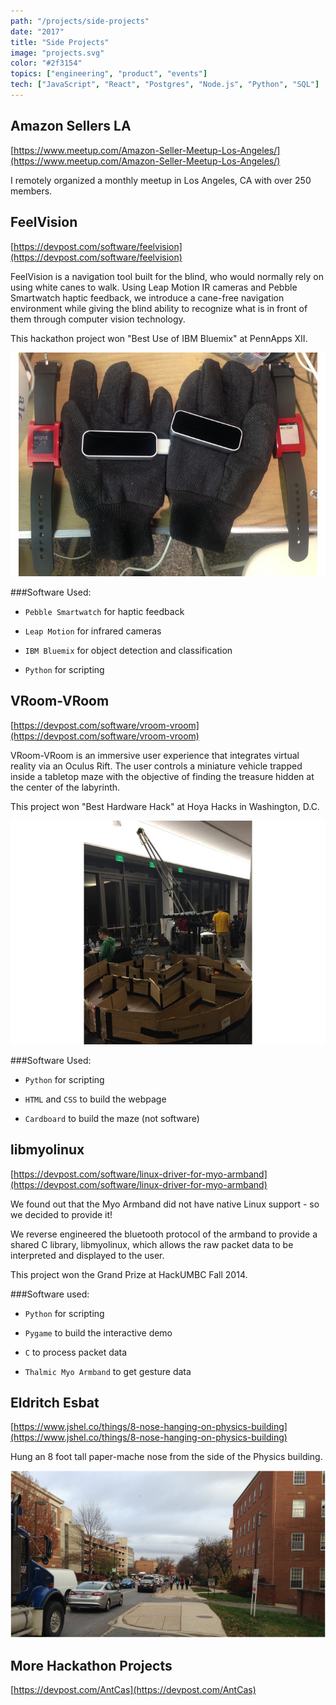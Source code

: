```yaml
---
path: "/projects/side-projects"
date: "2017"
title: "Side Projects"
image: "projects.svg"
color: "#2f3154"
topics: ["engineering", "product", "events"]
tech: ["JavaScript", "React", "Postgres", "Node.js", "Python", "SQL"]
---
```


## Amazon Sellers LA
[https://www.meetup.com/Amazon-Seller-Meetup-Los-Angeles/](https://www.meetup.com/Amazon-Seller-Meetup-Los-Angeles/)

I remotely organized a monthly meetup in Los Angeles, CA with over 250 members.

## FeelVision
[https://devpost.com/software/feelvision](https://devpost.com/software/feelvision)

FeelVision is a navigation tool built for the blind, who would normally rely on using white canes to walk. Using Leap Motion IR cameras and Pebble Smartwatch haptic feedback, we introduce a cane-free navigation environment while giving the blind ability to recognize what is in front of them through computer vision technology.

This hackathon project won "Best Use of IBM Bluemix" at PennApps XII.

![alt text](/images/projects/feelvision.jpg "FeelVision navigation gloves")

###Software Used:
* `Pebble Smartwatch` for haptic feedback

* `Leap Motion` for infrared cameras

* `IBM Bluemix` for object detection and classification

* `Python` for scripting

## VRoom-VRoom
[https://devpost.com/software/vroom-vroom](https://devpost.com/software/vroom-vroom)

VRoom-VRoom is an immersive user experience that integrates virtual reality via an Oculus Rift. The user controls a miniature vehicle trapped inside a tabletop maze with the objective of finding the treasure hidden at the center of the labyrinth.

This project won "Best Hardware Hack" at Hoya Hacks in Washington, D.C.

![alt text](/images/projects/vroomvroom.jpg "Cardboard maze built for VRoom-VRoom")

###Software Used:
* `Python` for scripting

* `HTML` and `CSS` to build the webpage

* `Cardboard` to build the maze (not software)

## libmyolinux
[https://devpost.com/software/linux-driver-for-myo-armband](https://devpost.com/software/linux-driver-for-myo-armband)

We found out that the Myo Armband did not have native Linux support - so we decided to provide it!

We reverse engineered the bluetooth protocol of the armband to provide a shared C library, libmyolinux, which allows the raw packet data to be interpreted and displayed to the user.

This project won the Grand Prize at HackUMBC Fall 2014.

###Software used:
* `Python` for scripting

* `Pygame` to build the interactive demo

* `C` to process packet data

* `Thalmic Myo Armband` to get gesture data

## Eldritch Esbat
[https://www.jshel.co/things/8-nose-hanging-on-physics-building](https://www.jshel.co/things/8-nose-hanging-on-physics-building)

Hung an 8 foot tall paper-mache nose from the side of the Physics building.

![alt text](/images/projects/nose.png "large nose attached to the side of a building")


## More Hackathon Projects
[https://devpost.com/AntCas](https://devpost.com/AntCas)
